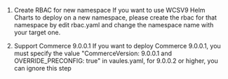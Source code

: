 1. Create RBAC for new namespace
If you want to use WCSV9 Helm Charts to deploy on a new namespace, please create the rbac for that namespace by edit rbac.yaml and change the namespace name with your target one.

2. Support Commerce 9.0.0.1
If you want to deploy Commerce 9.0.0.1, you must specify the value "CommerceVersion: 9.0.0.1 and OVERRIDE_PRECONFIG: true" in vaules.yaml, for 9.0.0.2 or higher, you can ignore this step